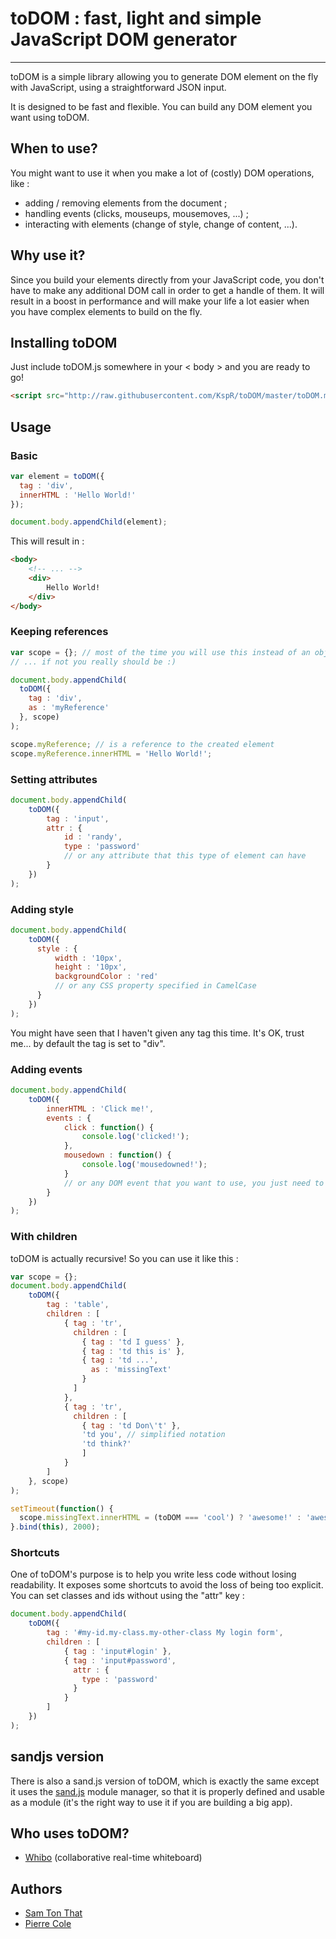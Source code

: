 # toDOM : fast, light and simple JavaScript DOM generator
---------------------------------------------------------
toDOM is a simple library allowing you to generate DOM element on the fly with JavaScript, using a straightforward JSON input.

It is designed to be fast and flexible. You can build any DOM element you want using toDOM.

## When to use?
You might want to use it when you make a lot of (costly) DOM operations, like :
* adding / removing elements from the document ;
* handling events (clicks, mouseups, mousemoves, ...) ;
* interacting with elements (change of style, change of content, ...).

## Why use it?
Since you build your elements directly from your JavaScript code, you don't have to make any additional DOM call in order to get a handle of them. It will result in a boost in performance and will make your life a lot easier when you have complex elements to build on the fly.

## Installing toDOM
Just include toDOM.js somewhere in your < body > and you are ready to go!

```html
<script src="http://raw.githubusercontent.com/KspR/toDOM/master/toDOM.min.js"></script>
```

## Usage
### Basic
```javascript
var element = toDOM({
  tag : 'div',
  innerHTML : 'Hello World!'
});

document.body.appendChild(element);
```

This will result in :
```html
<body>
    <!-- ... -->
    <div>
        Hello World!
    </div>
</body>
```

### Keeping references
``` javascript
var scope = {}; // most of the time you will use this instead of an object here, if you are into Oriented Object Programming
// ... if not you really should be :)

document.body.appendChild(
  toDOM({
    tag : 'div',
    as : 'myReference'
  }, scope)
);

scope.myReference; // is a reference to the created element
scope.myReference.innerHTML = 'Hello World!';
```

### Setting attributes
```javascript
document.body.appendChild(
    toDOM({
        tag : 'input',
        attr : {
            id : 'randy',
            type : 'password'
            // or any attribute that this type of element can have
        }
    })
);
```

### Adding style
```javascript
document.body.appendChild(
    toDOM({
      style : {
          width : '10px',
          height : '10px',
          backgroundColor : 'red'
          // or any CSS property specified in CamelCase
      }
    })
);
```
You might have seen that I haven't given any tag this time. It's OK, trust me... by default the tag is set to "div".

### Adding events
```javascript
document.body.appendChild(
    toDOM({
        innerHTML : 'Click me!',
        events : {
            click : function() {
                console.log('clicked!');
            },
            mousedown : function() {
                console.log('mousedowned!');
            }
            // or any DOM event that you want to use, you just need to remove the "on" prefix
        }
    })
);
```

### With children
toDOM is actually recursive! So you can use it like this :
```javascript
var scope = {};
document.body.appendChild(
    toDOM({
        tag : 'table',
        children : [
            { tag : 'tr',
              children : [
                { tag : 'td I guess' },
                { tag : 'td this is' },
                { tag : 'td ...',
                  as : 'missingText'
                }
              ]
            },
            { tag : 'tr',
              children : [
                { tag : 'td Don\'t' },
                'td you', // simplified notation
                'td think?'
                ]
            }
        ]
    }, scope)
);

setTimeout(function() {
  scope.missingText.innerHTML = (toDOM === 'cool') ? 'awesome!' : 'awesome!';
}.bind(this), 2000);
```

### Shortcuts
One of toDOM's purpose is to help you write less code without losing readability. It exposes some shortcuts to avoid the loss of being too explicit. You can set classes and ids without using the "attr" key :

```javascript
document.body.appendChild(
    toDOM({
        tag : '#my-id.my-class.my-other-class My login form',
        children : [
            { tag : 'input#login' },
            { tag : 'input#password',
              attr : {
                type : 'password'
              }
            }
        ]
    })
);
```

## sandjs version
There is also a sand.js version of toDOM, which is exactly the same except it uses the [sand.js](https://github.com/KspR/sandjs) module manager, so that it is properly defined and usable as a module (it's the right way to use it if you are building a big app).

## Who uses toDOM?
* [Whibo](http://whibo.com) (collaborative real-time whiteboard)

## Authors 
* [Sam Ton That](https://github.com/KspR)
* [Pierre Cole](https://github.com/piercus)